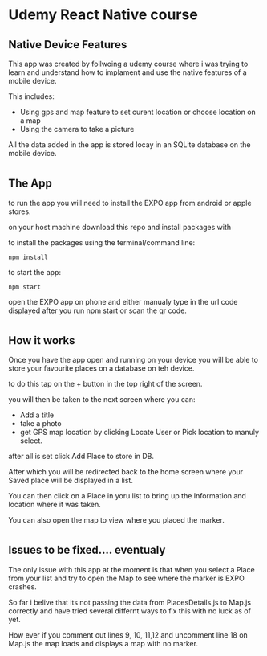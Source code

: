 # Udemy React Native course

## Native Device Features
This app was created by follwoing a udemy course where i was trying to learn and understand how to implament and use the native features of a mobile device.

This includes:
* Using gps and map feature to set curent location or choose location on a map
* Using the camera to take a picture

All the data added in the app is stored locay in an SQLite database on the mobile device. 

#
## The App

to run the app you will need to install the EXPO app from android or apple stores.

on your host machine download this repo and install packages with 

  to install the packages using the terminal/command line: 
  ```
  npm install
  ```

 to start the app:
 ```
 npm start
 ```

 open the EXPO app on phone and either manualy type in the url code displayed after you run npm start or scan the qr code. 

 #
 ## How it works

 Once you have the app open and running on your device you will be able to store your favourite places on a database on teh device. 

 to do this tap on the + button in the top right of the screen.

 you will then be taken to the next screen where you can:
 * Add a title
 * take a photo 
 * get GPS map location by clicking Locate User or Pick location to manuly select.

 after all is set click Add Place to store in DB.

 After which you will be redirected back to the home screen where your Saved place will be displayed in a list.

 You can then click on a Place in yoru list to bring up the Information and location where it was taken.

 You can also open the map to view where you placed the marker. 

 #
 ## Issues to be fixed.... eventualy
 The only issue with this app at the moment is that when you select a Place from your list and try to open the Map to see where the marker is EXPO crashes. 

 So far i belive that its not passing the data from PlacesDetails.js to Map.js correctly and have tried several differnt ways to fix this with no luck as of yet. 

 How ever if you comment out lines 9, 10, 11,12 and uncomment line 18 on Map.js the map loads and displays a map with no marker. 


